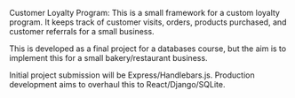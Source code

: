 Customer Loyalty Program:
This is a small framework for a custom loyalty program. It keeps track of customer visits, orders, products purchased, and customer referrals for a small business.

This is developed as a final project for a databases course, but the aim is to implement this for a small bakery/restaurant business. 

Initial project submission will be Express/Handlebars.js. Production development aims to overhaul this to React/Django/SQLite.
